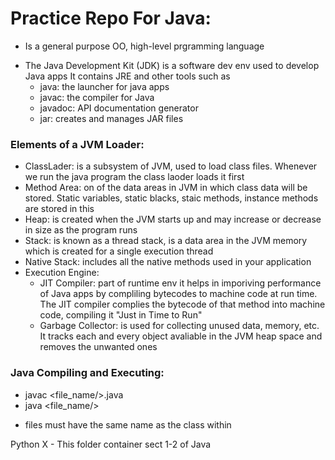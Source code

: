 # Practice Repo For Java:
* Is a general purpose OO, high-level prgramming language
- The Java Development Kit (JDK) is a software dev env used to develop Java apps
    It contains JRE and other tools such as 
    * java: the launcher for java apps
    * javac: the compiler for Java
    * javadoc: API documentation generator
    * jar: creates and manages JAR files
### Elements of a JVM Loader:
* ClassLader: is a subsystem of JVM, used to load class files. Whenever we run the 
                java program the class laoder loads it first
* Method Area: on of the data areas in JVM in which class data will be stored.
                Static variables, static blacks, staic methods, instance methods
                are stored in this 
* Heap: is created when the JVM starts up and may increase or decrease in size as 
                the program runs
* Stack: is known as a thread stack, is a data area in the JVM memory which is 
                created for a single execution thread
* Native Stack: includes all the native methods used in your application
* Execution Engine: 
    * JIT Compiler: part of runtime env it helps in imporiving performance of Java 
            apps by compliling bytecodes to machine code at run time. The JIT compiler complies the bytecode of that method into machine code, compiling it "Just in Time to Run"
    * Garbage Collector: is used for collecting unused data, memory, etc. It tracks 
            each and every object avaliable in the JVM heap space and removes the unwanted ones

### Java Compiling and Executing:
* javac <file_name/>.java
* java <file_name/>
- files must have the same name as the class within 

Python X - This folder container sect 1-2 of Java
